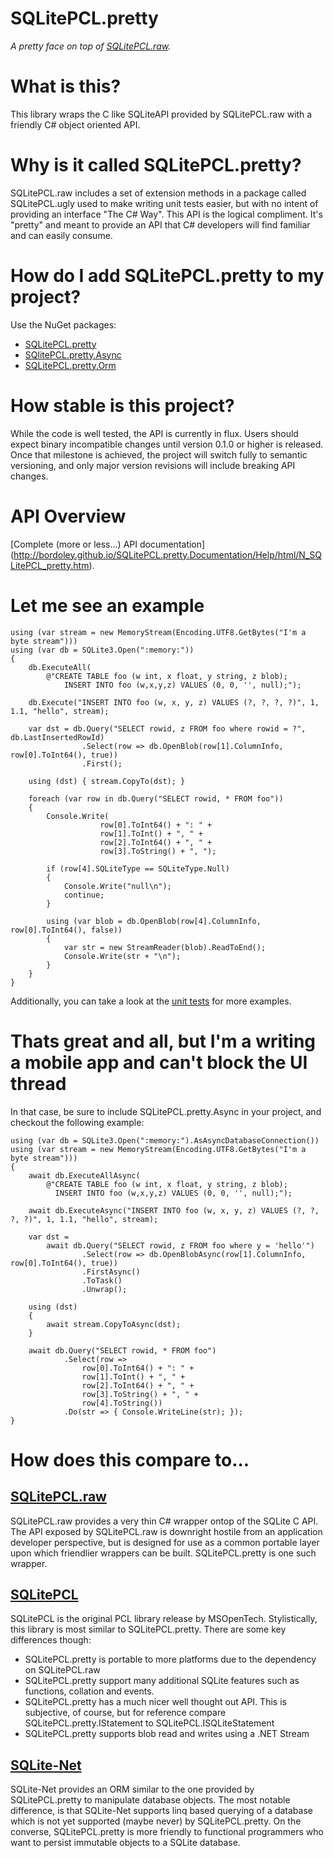 SQLitePCL.pretty
================
*A pretty face on top of [SQLitePCL.raw](http://github.com/ericsink/SQLitePCL.raw).* 

# What is this?

This library wraps the C like SQLiteAPI provided by SQLitePCL.raw with a friendly C# object oriented API. 

# Why is it called SQLitePCL.pretty?

SQLitePCL.raw includes a set of extension methods in a package called SQLitePCL.ugly used to make writing unit tests easier, but with no intent of providing an interface "The C# Way". This API is the logical compliment. It's "pretty" and meant to provide an API that C# developers will find familiar and can easily consume.

# How do I add SQLitePCL.pretty to my project?

Use the NuGet packages:
* [SQLitePCL.pretty](http://www.nuget.org/packages/SQLitePCL.pretty/)
* [SQlitePCL.pretty.Async](http://www.nuget.org/packages/SQLitePCL.pretty.Async/)
* [SQLitePCL.pretty.Orm](https://www.nuget.org/packages/SQLitePCL.pretty.Orm/)

# How stable is this project?

While the code is well tested, the API is currently in flux. Users should expect binary incompatible changes until version 0.1.0 or higher is released. Once that milestone is achieved, the project will switch fully to semantic versioning, and only major version revisions will include breaking API changes.

# API Overview

[Complete (more or less...) API documentation] (http://bordoley.github.io/SQLitePCL.pretty.Documentation/Help/html/N_SQLitePCL_pretty.htm).


# Let me see an example
```CSharp
using (var stream = new MemoryStream(Encoding.UTF8.GetBytes("I'm a byte stream")))
using (var db = SQLite3.Open(":memory:"))
{
    db.ExecuteAll(
        @"CREATE TABLE foo (w int, x float, y string, z blob);
            INSERT INTO foo (w,x,y,z) VALUES (0, 0, '', null);");

    db.Execute("INSERT INTO foo (w, x, y, z) VALUES (?, ?, ?, ?)", 1, 1.1, "hello", stream);

    var dst = db.Query("SELECT rowid, z FROM foo where rowid = ?", db.LastInsertedRowId)
                .Select(row => db.OpenBlob(row[1].ColumnInfo, row[0].ToInt64(), true))
                .First();

    using (dst) { stream.CopyTo(dst); }

    foreach (var row in db.Query("SELECT rowid, * FROM foo"))
    {
        Console.Write(
                    row[0].ToInt64() + ": " +
                    row[1].ToInt() + ", " +
                    row[2].ToInt64() + ", " +
                    row[3].ToString() + ", ");

        if (row[4].SQLiteType == SQLiteType.Null)
        {
            Console.Write("null\n");
            continue;
        }

        using (var blob = db.OpenBlob(row[4].ColumnInfo, row[0].ToInt64(), false))
        {
            var str = new StreamReader(blob).ReadToEnd();
            Console.Write(str + "\n");
        }
    }
}
```

Additionally, you can take a look at the [unit tests](http://github.com/bordoley/SQLitePCL.pretty/tree/master/SQLitePCL.pretty.tests) for more examples.

# Thats great and all, but I'm a writing a mobile app and can't block the UI thread

In that case, be sure to include SQLitePCL.pretty.Async in your project, and checkout the following example:

```CSharp
using (var db = SQLite3.Open(":memory:").AsAsyncDatabaseConnection())
using (var stream = new MemoryStream(Encoding.UTF8.GetBytes("I'm a byte stream")))
{
    await db.ExecuteAllAsync(
        @"CREATE TABLE foo (w int, x float, y string, z blob);
          INSERT INTO foo (w,x,y,z) VALUES (0, 0, '', null);");

    await db.ExecuteAsync("INSERT INTO foo (w, x, y, z) VALUES (?, ?, ?, ?)", 1, 1.1, "hello", stream);

    var dst =
        await db.Query("SELECT rowid, z FROM foo where y = 'hello'")
                .Select(row => db.OpenBlobAsync(row[1].ColumnInfo, row[0].ToInt64(), true))
                .FirstAsync()
                .ToTask()
                .Unwrap();

    using (dst)
    {
        await stream.CopyToAsync(dst);
    }

    await db.Query("SELECT rowid, * FROM foo")
            .Select(row =>
                row[0].ToInt64() + ": " +
                row[1].ToInt() + ", " +
                row[2].ToInt64() + ", " +
                row[3].ToString() + ", " +
                row[4].ToString())
            .Do(str => { Console.WriteLine(str); });
}
```
# How does this compare to...
## [SQLitePCL.raw](https://github.com/ericsink/SQLitePCL.raw)

SQLitePCL.raw provides a very thin C# wrapper ontop of the SQLite C API. The API exposed by SQLitePCL.raw is downright hostile from an application developer perspective, but is designed for use as a common portable layer upon which friendlier wrappers can be built. SQLitePCL.pretty is one such wrapper. 

## [SQLitePCL](https://sqlitepcl.codeplex.com/)

SQLitePCL is the original PCL library release by MSOpenTech. Stylistically, this library is most similar to SQLitePCL.pretty. There are some key differences though:

* SQLitePCL.pretty is portable to more platforms due to the dependency on SQLitePCL.raw
* SQLitePCL.pretty support many additional SQLite features such as functions, collation and events.
* SQLitePCL.pretty has a much nicer well thought out API. This is subjective, of course, but for reference compare SQLitePCL.pretty.IStatement to SQLitePCL.ISQLiteStatement
* SQLitePCL.pretty supports blob read and writes using a .NET Stream 

## [SQLite-Net](https://github.com/praeclarum/sqlite-net)

SQLite-Net provides an ORM similar to the one provided by SQLitePCL.pretty to manipulate database objects. The most notable difference, is that SQLite-Net supports linq based querying of a database which is not yet supported (maybe never) by SQLitePCL.pretty. On the converse, SQLitePCL.pretty is more friendly to functional programmers who want to persist immutable objects to a SQLite database.
